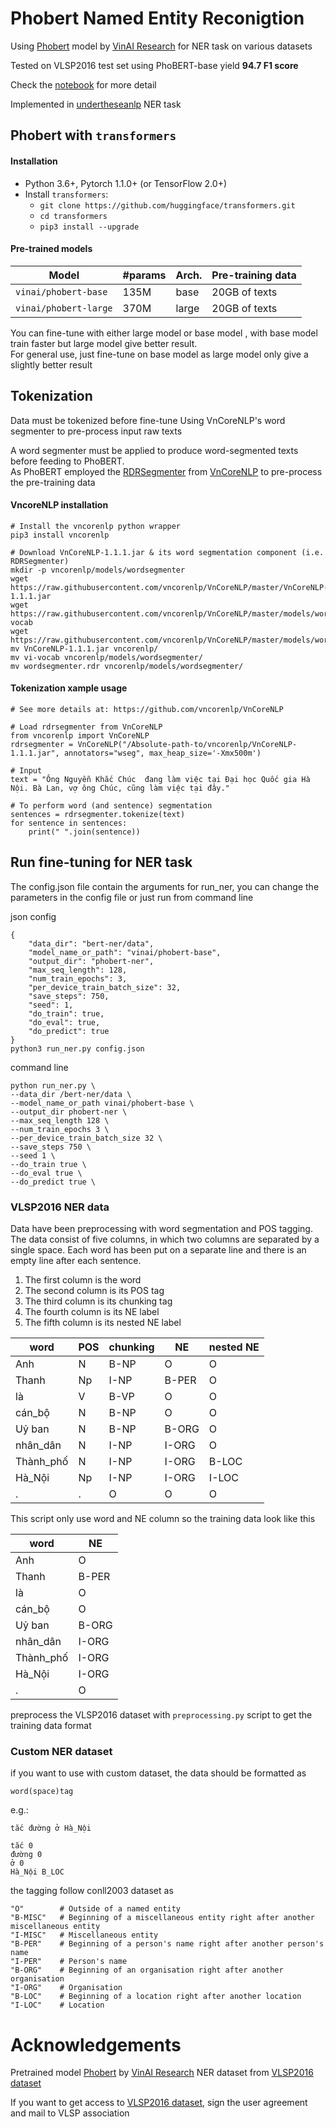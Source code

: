 # Phobert Named Entity Reconigtion
Using [Phobert](https://github.com/VinAIResearch/PhoBERT#-using-phobert-with-transformers) model by [VinAI Research](https://github.com/VinAIResearch) for NER task on various datasets

Tested on VLSP2016 test set using PhoBERT-base yield <b>94.7 F1 score</b>

Check the [notebook](https://github.com/Avi197/Phobert-Named-Entity-Reconigtion/blob/main/phobert-ner%20prediction.ipynb) for more detail

Implemented in [undertheseanlp](https://github.com/undertheseanlp) NER task

## Phobert with ```transformers```
#### Installation
* Python 3.6+, Pytorch 1.1.0+ (or TensorFlow 2.0+)
* Install ```transformers```:
	* ```git clone https://github.com/huggingface/transformers.git```
	* ```cd transformers```
	* ```pip3 install --upgrade```

#### Pre-trained models
Model | #params | Arch. | Pre-training data
------------ | ------------- | ------------- | -------------
```vinai/phobert-base``` | 135M | base | 20GB of texts
```vinai/phobert-large``` | 370M | large | 20GB of texts

You can fine-tune with either large model or base model , with base model train faster but large model give better result. \
For general use, just fine-tune on base model as large model only give a slightly better result

## Tokenization
Data must be tokenized before fine-tune
Using VnCoreNLP's word segmenter to pre-process input raw texts

A word segmenter must be applied to produce word-segmented texts before feeding to PhoBERT.\
As PhoBERT employed the [RDRSegmenter](https://github.com/datquocnguyen/RDRsegmenter) from [VnCoreNLP](https://github.com/vncorenlp/VnCoreNLP) to pre-process the pre-training data

#### VncoreNLP installation
```
# Install the vncorenlp python wrapper
pip3 install vncorenlp

# Download VnCoreNLP-1.1.1.jar & its word segmentation component (i.e. RDRSegmenter) 
mkdir -p vncorenlp/models/wordsegmenter
wget https://raw.githubusercontent.com/vncorenlp/VnCoreNLP/master/VnCoreNLP-1.1.1.jar
wget https://raw.githubusercontent.com/vncorenlp/VnCoreNLP/master/models/wordsegmenter/vi-vocab
wget https://raw.githubusercontent.com/vncorenlp/VnCoreNLP/master/models/wordsegmenter/wordsegmenter.rdr
mv VnCoreNLP-1.1.1.jar vncorenlp/ 
mv vi-vocab vncorenlp/models/wordsegmenter/
mv wordsegmenter.rdr vncorenlp/models/wordsegmenter/
```

#### Tokenization xample usage
```
# See more details at: https://github.com/vncorenlp/VnCoreNLP

# Load rdrsegmenter from VnCoreNLP
from vncorenlp import VnCoreNLP
rdrsegmenter = VnCoreNLP("/Absolute-path-to/vncorenlp/VnCoreNLP-1.1.1.jar", annotators="wseg", max_heap_size='-Xmx500m') 

# Input 
text = "Ông Nguyễn Khắc Chúc  đang làm việc tại Đại học Quốc gia Hà Nội. Bà Lan, vợ ông Chúc, cũng làm việc tại đây."

# To perform word (and sentence) segmentation
sentences = rdrsegmenter.tokenize(text) 
for sentence in sentences:
	print(" ".join(sentence))
```

## Run fine-tuning for NER task
The config.json file contain the arguments for run_ner, you can change the parameters in the config file or just run from command line

json config
```
{
    "data_dir": "bert-ner/data",
    "model_name_or_path": "vinai/phobert-base",
    "output_dir": "phobert-ner",
    "max_seq_length": 128,
    "num_train_epochs": 3,
    "per_device_train_batch_size": 32,
    "save_steps": 750,
    "seed": 1,
    "do_train": true,
    "do_eval": true,
    "do_predict": true
}
python3 run_ner.py config.json
```

command line
```
python run_ner.py \
--data_dir /bert-ner/data \
--model_name_or_path vinai/phobert-base \
--output_dir phobert-ner \
--max_seq_length 128 \
--num_train_epochs 3 \
--per_device_train_batch_size 32 \
--save_steps 750 \
--seed 1 \
--do_train true \
--do_eval true \
--do_predict true \
```

### VLSP2016 NER data
Data have been preprocessing with word segmentation and POS tagging. The data consist of five columns, in which two columns are separated by a single space. Each word has been put on a separate line and there is an empty line after each sentence.

1. The first column is the word
2. The second column is its POS tag
3. The third column is its chunking tag
4. The fourth column is its NE label
5. The fifth column is its nested NE label

word | POS | chunking | NE | nested NE
---| --- | --- | --- | ---
Anh |	N |	B-NP |	O |	O
Thanh |	Np |	I-NP |	B-PER |	O
là |	V |	B-VP |	O |	O
cán_bộ |	N |	B-NP |	O |	O
Uỷ ban |	N |	B-NP |	B-ORG |	O
nhân_dân |	N |	I-NP |	I-ORG |	O
Thành_phố |	N |	I-NP |	I-ORG |	B-LOC
Hà_Nội |	Np |	I-NP |	I-ORG |	I-LOC
. |	. |	O |	O |	O


This script only use word and NE column so the training data look like this

word | NE
--- | ---
Anh | O 
Thanh | B-PER
là | O
cán_bộ | O
Uỷ ban | B-ORG
nhân_dân | I-ORG
Thành_phố | I-ORG
Hà_Nội | I-ORG
. | O


preprocess the VLSP2016 dataset with ```preprocessing.py``` script to get the training data format
### Custom NER dataset

if you want to use with custom dataset, the data should be formatted as
```
word(space)tag
```

e.g.:
```
tắc đường ở Hà_Nội

tắc 0
đường 0
ở 0
Hà_Nội B_LOC
```

the tagging follow conll2003 dataset as
```
"O"        # Outside of a named entity
"B-MISC"   # Beginning of a miscellaneous entity right after another miscellaneous entity
"I-MISC"   # Miscellaneous entity
"B-PER"    # Beginning of a person's name right after another person's name
"I-PER"    # Person's name
"B-ORG"    # Beginning of an organisation right after another organisation
"I-ORG"    # Organisation
"B-LOC"    # Beginning of a location right after another location
"I-LOC"    # Location
```

# Acknowledgements
Pretrained model [Phobert](https://github.com/VinAIResearch/PhoBERT#-using-phobert-with-transformers) by [VinAI Research](https://github.com/VinAIResearch)
NER dataset from [VLSP2016 dataset](https://vlsp.org.vn/resources-vlsp2016)

If you want to get access to [VLSP2016 dataset](https://vlsp.org.vn/resources-vlsp2016), sign the user agreement and mail to VLSP association

